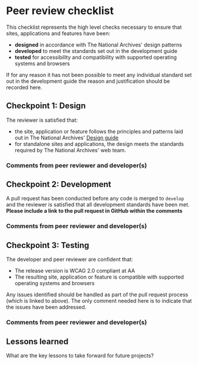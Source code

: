 # Peer review checklist

This checklist represents the high level checks necessary to ensure that sites, applications and features have been: 

* **designed** in accordance with The National Archives' design patterns
* **developed** to meet the standards set out in the development guide
* **tested** for accessibility and compatibility with supported operating systems and browsers

If for any reason it has not been possible to meet any individual standard set out in the development guide the reason and justification should be recorded here.

## Checkpoint 1: Design

The reviewer is satisfied that:

* the site, application or feature follows the principles and patterns laid out in The National Archives' [Design guide](http://designguide.livelb.nationalarchives.gov.uk/)
* for standalone sites and applications, the design meets the standards required by The National Archives' web team.

### Comments from peer reviewer and developer(s)

## Checkpoint 2: Development

A pull request has been conducted before any code is merged to `develop` and the reviewer is satisfied that all development standards have been met. **Please include a link to the pull request in GitHub within the comments**

### Comments from peer reviewer and developer(s)

## Checkpoint 3: Testing

The developer and peer reviewer are confident that:

* The release version is WCAG 2.0 compliant at AA
* The resulting site, application or feature is compatible with supported operating systems and browsers

Any issues identified should be handled as part of the pull request process (which is linked to above). The only comment needed here is to indicate that the issues have been addressed.

### Comments from peer reviewer and developer(s)

## Lessons learned

What are the key lessons to take forward for future projects?





